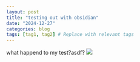 ```yaml
---
layout: post
title: "testing out with obsidian"
date: "2024-12-27"
categories: blog
tags: [tag1, tag2] # Replace with relevant tags
---
```

what happend to my test?asdf? ![](Pasted%20image%2020241228111139.png)